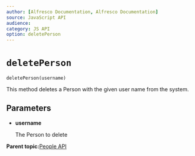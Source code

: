 ```yaml
---
author: [Alfresco Documentation, Alfresco Documentation]
source: JavaScript API
audience: 
category: JS API
option: deletePerson
---
```


# ``deletePerson``

`deletePerson(username)`

This method deletes a Person with the given user name from the system.

## Parameters

-   **username**

    The Person to delete


**Parent topic:**[People API](../references/API-JS-People.md)

